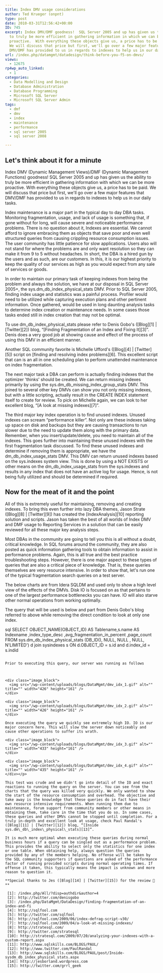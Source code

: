 ```yaml
---
title: Index DMV usage considerations
author: Ted Krueger (onpnt)
type: post
date: 2010-03-31T12:56:42+00:00
ID: 745
excerpt: Index DMV/DMF goodness!  SQL Server 2005 and up has given us the ability 
  to truly be more efficient in gathering information in which we can be more 
  proactive.  With everything these objects give us, a price has to be paid.  
  We will discuss that price but first, we'll go over a few major features that 
  DMV/DMF has provided to us in regards to indexes to help us in our daily tasks.
url: /index.php/datamgmt/datadesign/think-before-you-f5-on-dmvs/
views:
  - 12675
rp4wp_auto_linked:
  - 1
categories:
  - Data Modelling and Design
  - Database Administration
  - Database Programming
  - Microsoft SQL Server
  - Microsoft SQL Server Admin
tags:
  - dmf
  - dmv
  - index
  - maintenance
  - performance
  - sql server 2005
  - sql server 2008

---
```

## Let's think about it for a minute

Index DMV (Dynamic Management Views)/DMF (Dynamic Management Functions) goodness! SQL Server 2005 and up has given us the ability to truly be more efficient in gathering information with which we can be more proactive. With everything these objects give us, a price has to be paid. We will discuss that price but first, we'll go over a few major features that DMV/DMF has provided to us in regards to indexes to help us in our daily tasks. 

Index maintenance is a major part in the typical day to day DBA tasks. Monitoring fragmentation, usage, and lack of usage is something that, if gone without for long, will cause severe and noticeable performance problems. There is no question about it, Indexes are essential. We cannot afford to ignore embracing them as objects that save poor and even well structured queries from causing crippling resource consumption issues. The user community has little patience for slow applications. Users also will not stand for where the problems are and only want resolution so they can make it from 9 to 5 without headaches. In short, the DBA is a hired gun by the users and as such, are our customers. In this, it is our highest priority to keep the quality of our services as high as you would expect from any sale of services or goods. 

In order to maintain our primary task of keeping indexes from being the problem and always the solution, we have at our disposal in SQL Server 2005+, the sys.dm\_db\_index\_physical\_stats DMV. Prior to SQL Server 2005, finding index usage and statistics was a painful process. Profiler would need to be utilized while capturing execution plans and other pertinent information. Once gathered, would be used in long daunting analysis tasks to determine index creation or maintenance needs. In some cases those tasks ended still in index creation that may not be optimal. 

To use dm\_db\_index\_physical\_stats please refer to Denis Gobo's ([Blog][1] | [Twitter][2]) blog, “[Finding Fragmentation of an Index and Fixing It][3]”. Denis does a very good job at showing cause and effect of the process of using this DMV in an efficient manner.
  

  
Another SQL community favorite is Michelle Ufford's ([Blog][4] | [Twitter][5]) script on [finding and resolving index problems][6]. This excellent script that can is an all in one scheduling plan to perform unattended maintenance on index fragmentation.

The next major task a DBA can perform is actually finding indexes that the optimizer 'thinks' should be created. We can return missing indexes primarily by using the sys.dm\_db\_missing\_index\_group_stats DMV. This joined to several other key DMVs can show you not only missing indexes, but with a little scripting, actually result in the CREATE INDEX statement itself to create for review. To pick on Michelle again, we can look to her excellent blog, “[A look at missing indexes][7]”. 

The third major key index operation is to find unused indexes. Unused indexes can scream “performance killer”. Not only are these indexes taking up space on disk and backups but they are causing transactions to run slower due to the need to update them along with the primary data. Remember, when you insert/update/delete, you need to maintain all of the indexes. This goes further into maintaining these unused indexes with the first fragmentation task discussed. To find these unused indexes and determine if removing them is appropriate, we have the dm\_db\_index\_usage\_stats DMV. This DMV can return unused indexes based on the sys.indexes system view. This is done by using a NOT EXISTS or other means on the dm\_db\_index\_usage\_stats from the sys.indexes and results in any index that does not have an active log for usage. Hence, is not being fully utilized and should be determined if required. 

## Now for the meat of it and the point

All of this is extremely useful for maintaining, removing and creating indexes. To bring this even further into lazy DBA themes, Jason Strate ([Blog][8] | [Twitter][9]) has created the [IndexAnalysis][10] reporting solution and scripts. Jason has taken the best of all worlds of Index DMV and DMF usage to Reporting Services in a solution that can be easily reviewed for all these major key analysis steps. 

Most DBAs in the community are going to tell you this is all without a doubt, critical knowledge. In SQL forums around the community, they are also posted as quick information gathering tools to obtain information to assist in performance problems. Again, this is all true and the best practice troubleshooting steps. However, there is one major aspect to these types of queries that are also a critical piece of knowledge. That is, these queries themselves are very resource intensive. In order to show that, let's run one of the typical fragmentation search queries on a test server. 

The below charts are from Idera SQLDM and used only to show a high level view of the effects of the DMVs. Disk IO is focused on as that pertains to one of the largest performance bottlenecks you can have. IO will also starve other normal operations from working optimally. 

The query that will be used is below and part from Denis Gobo's blog referred to above while removing the direct condition to look at only one index.

sql
SELECT OBJECT_NAME(OBJECT_ID) AS Tablename,s.name AS Indexname
,index_type_desc
,avg_fragmentation_in_percent
,page_count
FROM sys.dm_db_index_physical_stats (DB_ID(), NULL, NULL , NULL, N'LIMITED') d
join sysindexes s ON d.OBJECT_ID = s.id
and d.index_id = s.indid
```

Prior to executing this query, our server was running as follows
  


<div class="image_block">
  <img src="/wp-content/uploads/blogs/DataMgmt/dmv_idx_1.gif" alt="" title="" width="426" height="161" />
</div>

<div class="image_block">
  <img src="/wp-content/uploads/blogs/DataMgmt/dmv_idx_2.gif" alt="" title="" width="426" height="161" />
</div>

Once executing the query we quickly see extremely high IO. IO is our major concern here. This will slow the server down noticeably and cause other operations to suffer its wrath.

<div class="image_block">
  <img src="/wp-content/uploads/blogs/DataMgmt/dmv_idx_3.gif" alt="" title="" width="433" height="161" />
</div>

<div class="image_block">
  <img src="/wp-content/uploads/blogs/DataMgmt/dmv_idx_4.gif" alt="" title="" width="435" height="161" />
</div></p> 

This test was crude and we didn't go into detail of the IO and exact reactions to running the query on the server. You can see from the charts that the query was killed very quickly. We only wanted to show the start of the resource consumption and overhead. The objective and take away is the knowledge that these queries do in fact have their own resource intensive requirements. When running them due to maintenance, forum support from community members or other means in obtaining them, take care in the time that you do so. In some cases, these queries and other DMVs cannot be stopped until completion. For a truly in-depth and excellent look at usage, check Paul Randal's ([Blog][11] | [Twitter][12]) blog, “[Inside sys.dm\_db\_index\_physical\_stats][13]“.

It is much more optimal when executing these queries during normal business hours if a query can be singled out as a performance problem. This provides the ability to select only the statistics for one index or one table. When obtaining help, always question the queries provided by any of the members helping. No offense will be taken by the SQL community supporters if questions are asked of the performance factor of running provided scripts during normal operating times. If offense it taken, this typically means the impact is unknown and more reason to question it. 

**Special thanks to Jes ([Blog][14] | [Twitter][15]) for the review 🙂**

 [1]: /index.php/All/?disp=authdir&author=4
 [2]: http://twitter.com/denisgobo
 [3]: /index.php/DataMgmt/DataDesign/finding-fragmentation-of-an-index-and-fi
 [4]: http://sqlfool.com
 [5]: http://twitter.com/sqlfool
 [6]: http://sqlfool.com/2009/06/index-defrag-script-v30/
 [7]: http://sqlfool.com/2009/04/a-look-at-missing-indexes/
 [8]: http://stratesql.com/
 [9]: http://twitter.com/stratesql
 [10]: http://stratesql.com/2009/07/20/analyzing-your-indexes-with-a-custom-report.aspx
 [11]: http://www.sqlskills.com/BLOGS/PAUL/
 [12]: http://www.twitter.com/PaulRandal
 [13]: http://www.sqlskills.com/BLOGS/PAUL/post/Inside-sysdm_db_index_physical_stats.aspx
 [14]: http://jesborland.wordpress.com
 [15]: http://twitter.com/grrl_geek